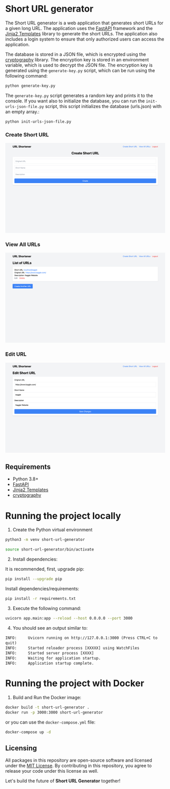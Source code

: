# Short URL generator

The Short URL generator is a web application that generates short URLs for a given long URL. The application uses the [FastAPI](https://fastapi.tiangolo.com/) framework and the [Jinja2 Templates](https://jinja.palletsprojects.com/en/3.0.x/) library to generate the short URLs. The application also includes a login system to ensure that only authorized users can access the application.

The database is stored in a JSON file, which is encrypted using the [cryptography](https://cryptography.io/en/latest/) library. The encryption key is stored in an environment variable, which is used to decrypt the JSON file. The encryption key is generated using the `generate-key.py` script, which can be run using the following command:

```bash
python generate-key.py
```

The `generate-key.py` script generates a random key and prints it to the console. If you want also to initialize the database, you can run the `init-urls-json-file.py` script, this script initializes the database (urls.json) with an empty array.:

```bash
python init-urls-json-file.py
```

### Create Short URL

![Create Short URL](Dashboard-create-shorter.png)

### View All URLs

![View All URLs](Dashboard-view-all-urls.png)

### Edit URL

![Edit URL](Dashboard-edit-shorturl.png)

## Requirements

- Python 3.8+
- [FastAPI](https://fastapi.tiangolo.com/)
- [Jinja2 Templates](https://jinja.palletsprojects.com/en/3.0.x/)
- [cryptography](https://cryptography.io/en/latest/)

# Running the project locally

1. Create the Python virtual environment

```sh
python3 -m venv short-url-generator
```

```sh
source short-url-generator/bin/activate
```

2. Install dependencies:

It is recommended, first, upgrade pip:
```sh
pip install --upgrade pip
```

Install dependencies/requirements:
```sh
pip install -r requirements.txt
```

3. Execute the following command:

```sh
uvicorn app.main:app --reload --host 0.0.0.0 --port 3000
```

4. You should see an output similar to:

```
INFO:     Uvicorn running on http://127.0.0.1:3000 (Press CTRL+C to quit)
INFO:     Started reloader process [XXXXX] using WatchFiles
INFO:     Started server process [XXXX]
INFO:     Waiting for application startup.
INFO:     Application startup complete.
```

# Running the project with Docker

1. Build and Run the Docker image:

```bash
docker build -t short-url-generator .
docker run -p 3000:3000 short-url-generator
```

or you can use the `docker-compose.yml` file:

```bash
docker-compose up -d
```

## Licensing

All packages in this repository are open-source software and licensed under the [MIT License](https://github.com/joakimvivas/marco-bot/blob/main/LICENSE). By contributing in this repository, you agree to release your code under this license as well.

Let's build the future of **Short URL Generator** together!